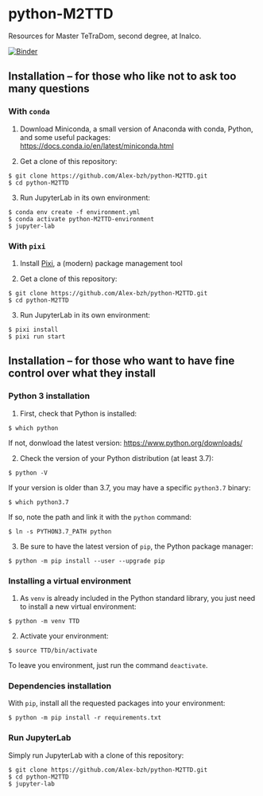 # python-M2TTD

Resources for Master TeTraDom, second degree, at Inalco.

[![Binder](https://mybinder.org/badge_logo.svg)](https://mybinder.org/v2/gh/Alex-bzh/python-M2TTD/HEAD)

## Installation – for those who like not to ask too many questions

### With `conda`

1. Download Miniconda, a small version of Anaconda with conda, Python, and some useful packages:  
https://docs.conda.io/en/latest/miniconda.html

2. Get a clone of this repository:

```
$ git clone https://github.com/Alex-bzh/python-M2TTD.git
$ cd python-M2TTD
```

3. Run JupyterLab in its own environment:

```
$ conda env create -f environment.yml
$ conda activate python-M2TTD-environment
$ jupyter-lab
```

### With `pixi`

1. Install [Pixi](https://pixi.sh/), a (modern) package management tool

2. Get a clone of this repository:

```
$ git clone https://github.com/Alex-bzh/python-M2TTD.git
$ cd python-M2TTD
```

3. Run JupyterLab in its own environment:

```
$ pixi install
$ pixi run start
```

## Installation – for those who want to have fine control over what they install

### Python 3 installation

1. First, check that Python is installed:

```
$ which python
```

If not, donwload the latest version:
https://www.python.org/downloads/

2. Check the version of your Python distribution (at least 3.7):

```
$ python -V
```

If your version is older than 3.7, you may have a specific `python3.7` binary:

```
$ which python3.7
```

If so, note the path and link it with the `python` command:

```
$ ln -s PYTHON3.7_PATH python
```

3. Be sure to have the latest version of `pip`, the Python package manager:

```
$ python -m pip install --user --upgrade pip
```

### Installing a virtual environment

1. As `venv` is already included in the Python standard library, you just need to install a new virtual environment:

```
$ python -m venv TTD
```

2. Activate your environment:

```
$ source TTD/bin/activate
```

To leave you environment, just run the command `deactivate`.

### Dependencies installation

With `pip`, install all the requested packages into your environment:

```
$ python -m pip install -r requirements.txt
```

### Run JupyterLab

Simply run JupyterLab with a clone of this repository:

```
$ git clone https://github.com/Alex-bzh/python-M2TTD.git
$ cd python-M2TTD
$ jupyter-lab
```